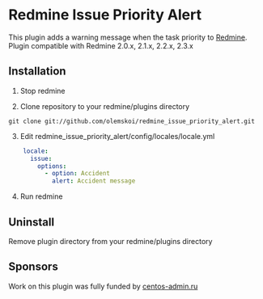 # Redmine Issue Priority Alert

This plugin adds a warning message when the task priority to [Redmine](http://www.redmine.org/). 
Plugin compatible with Redmine 2.0.x, 2.1.x, 2.2.x, 2.3.x

## Installation

1. Stop redmine

2. Clone repository to your redmine/plugins directory
```
git clone git://github.com/olemskoi/redmine_issue_priority_alert.git
```

3. Edit redmine_issue_priority_alert/config/locales/locale.yml
```yaml
    locale:
      issue:
        options:
          - option: Accident
            alert: Accident message
```

4. Run redmine

## Uninstall

Remove plugin directory from your redmine/plugins directory

## Sponsors

Work on this plugin was fully funded by [centos-admin.ru](http://centos-admin.ru)
